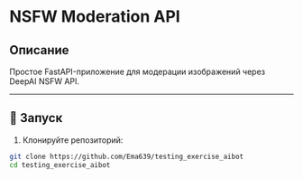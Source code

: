 # NSFW Moderation API

## Описание

Простое FastAPI-приложение для модерации изображений через DeepAI NSFW API.

---

## 🚀 Запуск

1. Клонируйте репозиторий:

```bash
git clone https://github.com/Ema639/testing_exercise_aibot
cd testing_exercise_aibot
